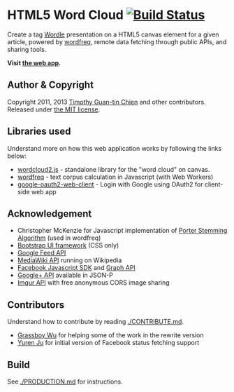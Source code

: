 # HTML5 Word Cloud [![Build Status](https://secure.travis-ci.org/timdream/wordcloud.png)](http://travis-ci.org/timdream/wordcloud)

Create a tag [Wordle](http://www.wordle.net/) presentation on a HTML5 canvas element for a given article, powered by [wordfreq](https://github.com/timdream/wordfreq), remote data fetching through public APIs, and sharing tools.

**Visit [the web app](http://timc.idv.tw/wordcloud/).**

## Author & Copyright

Copyright 2011, 2013 [Timothy Guan-tin Chien](http://timdream.org/) and other contributors.
Released under [the MIT license](./MIT-LICENSE.txt).

## Libraries used

Understand more on how this web application works by following the links below:

* [wordcloud2.js](https://github.com/timdream/wordcloud2.js) - standalone library for the "word cloud" on canvas.
* [wordfreq](https://github.com/timdream/wordfreq) - text corpus calculation in Javascript (with Web Workers)
* [google-oauth2-web-client](https://github.com/timdream/google-oauth2-web-client) - Login with Google using OAuth2 for client-side web app

## Acknowledgement

* Christopher McKenzie for Javascript implementation of [Porter Stemming Algorithm](http://tartarus.org/~martin/PorterStemmer/) (used in wordfreq)
* [Bootstrap UI framework](http://twitter.github.io/bootstrap/) (CSS only)
* [Google Feed API](https://developers.google.com/feed/)
* [MediaWiki API](https://en.wikipedia.org/w/api.php) running on Wikipedia
* [Facebook Javascript SDK](https://developers.facebook.com/docs/reference/javascript/) and [Graph API](https://developers.facebook.com/docs/reference/api/)
* [Google+ API](https://developers.google.com/+/api/) available in JSON-P
* [Imgur API](https://api.imgur.com/) with free anonymous CORS image sharing

## Contributors

Understand how to contribute by reading [./CONTRIBUTE.md](CONTRIBUTE.md).

* [Grassboy Wu](https://github.com/Grassboy) for helping some of the work in the rewrite version
* [Yuren Ju](https://github.com/yurenju) for initial version of Facebook status fetching support

## Build

See [./PRODUCTION.md](PRODUCTION.md) for instructions.
